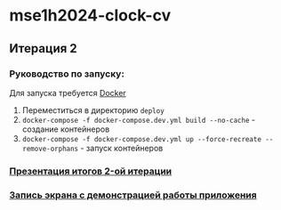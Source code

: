 # mse1h2024-clock-cv

## Итерация 2

### Руководство по запуску:

Для запуска требуется [Docker](https://www.docker.com/products/docker-desktop/)


1. Переместиться в директорию `deploy`
2. `docker-compose -f docker-compose.dev.yml build --no-cache` - создание контейнеров
3. `docker-compose -f docker-compose.dev.yml up --force-recreate --remove-orphans` - запуск контейнеров

### [Презентация итогов 2-oй итерации](https://github.com/moevm/mse1h2024-clock-cv/blob/pres/presentation/2.pdf)
### [Запись экрана с демонстрацией работы приложения](https://github.com/moevm/mse1h2024-clock-cv/blob/pres/demo.mp4)
